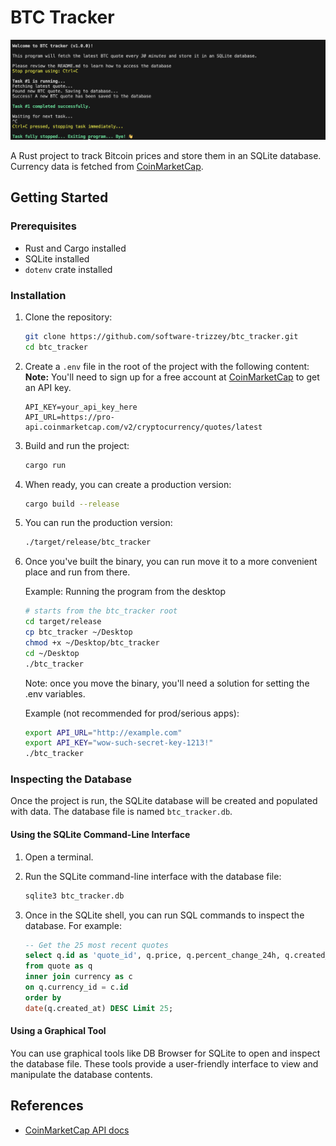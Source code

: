 # BTC Tracker

<img src="tracker_demo.png" alt="Program demo image" width="620px"/>

A Rust project to track Bitcoin prices and store them in an SQLite database.
Currency data is fetched from [CoinMarketCap](https://coinmarketcap.com/).

## Getting Started

### Prerequisites

- Rust and Cargo installed
- SQLite installed
- `dotenv` crate installed

### Installation

1. Clone the repository:

   ```sh
   git clone https://github.com/software-trizzey/btc_tracker.git
   cd btc_tracker
   ```
2. Create a `.env` file in the root of the project with the following content:
   **Note:** You'll need to sign up for a free account at [CoinMarketCap](https://coinmarketcap.com/) to get an API key.

   ```env
   API_KEY=your_api_key_here
   API_URL=https://pro-api.coinmarketcap.com/v2/cryptocurrency/quotes/latest
   ```
3. Build and run the project:

   ```sh
   cargo run
   ```
4. When ready, you can create a production version:

   ```sh
   cargo build --release
   ```
5. You can run the production version:

   ```sh
   ./target/release/btc_tracker
   ```
6. Once you've built the binary, you can run move it to a more convenient place and run from there.

   Example: Running the program from the desktop

   ```sh
   # starts from the btc_tracker root
   cd target/release
   cp btc_tracker ~/Desktop
   chmod +x ~/Desktop/btc_tracker
   cd ~/Desktop
   ./btc_tracker
   ```

   Note: once you move the binary, you'll need a solution for setting the .env variables.

   Example (not recommended for prod/serious apps):

   ```sh
   export API_URL="http://example.com"
   export API_KEY="wow-such-secret-key-1213!"
   ./btc_tracker
   ```

### Inspecting the Database

Once the project is run, the SQLite database will be created and populated with data. The database file is named `btc_tracker.db`.

#### Using the SQLite Command-Line Interface

1. Open a terminal.
2. Run the SQLite command-line interface with the database file:

   ```sh
   sqlite3 btc_tracker.db
   ```
3. Once in the SQLite shell, you can run SQL commands to inspect the database. For example:

   ```sql
   -- Get the 25 most recent quotes
   select q.id as 'quote_id', q.price, q.percent_change_24h, q.created_at, c.name, c.symbol
   from quote as q
   inner join currency as c
   on q.currency_id = c.id
   order by
   date(q.created_at) DESC Limit 25;
   ```

#### Using a Graphical Tool

You can use graphical tools like DB Browser for SQLite to open and inspect the database file. These tools provide a user-friendly interface to view and manipulate the database contents.

## References

- [CoinMarketCap API docs](https://coinmarketcap.com/api/documentation/v1/#operation/getV2CryptocurrencyOhlcvLatest)
